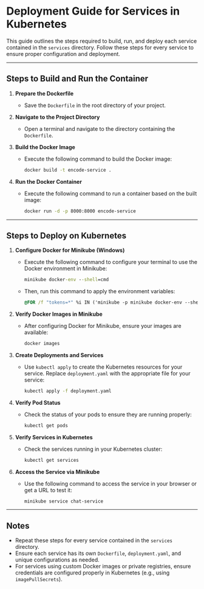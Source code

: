 # Deployment Guide for Services in Kubernetes

This guide outlines the steps required to build, run, and deploy each service contained in the `services` directory. Follow these steps for every service to ensure proper configuration and deployment.

---

## Steps to Build and Run the Container

1. **Prepare the Dockerfile**
   - Save the `Dockerfile` in the root directory of your project.

2. **Navigate to the Project Directory**
   - Open a terminal and navigate to the directory containing the `Dockerfile`.

3. **Build the Docker Image**
   - Execute the following command to build the Docker image:
     ```bash
     docker build -t encode-service .
     ```

4. **Run the Docker Container**
   - Execute the following command to run a container based on the built image:
     ```bash
     docker run -d -p 8000:8000 encode-service
     ```

---

## Steps to Deploy on Kubernetes

1. **Configure Docker for Minikube (Windows)**
   - Execute the following command to configure your terminal to use the Docker environment in Minikube:
     ```cmd
     minikube docker-env --shell=cmd
     ```
   - Then, run this command to apply the environment variables:
     ```cmd
     @FOR /f "tokens=*" %i IN ('minikube -p minikube docker-env --shell cmd') DO @%i
     ```

2. **Verify Docker Images in Minikube**
   - After configuring Docker for Minikube, ensure your images are available:
     ```bash
     docker images
     ```

3. **Create Deployments and Services**
   - Use `kubectl apply` to create the Kubernetes resources for your service. Replace `deployment.yaml` with the appropriate file for your service:
     ```bash
     kubectl apply -f deployment.yaml
     ```

4. **Verify Pod Status**
   - Check the status of your pods to ensure they are running properly:
     ```bash
     kubectl get pods
     ```

5. **Verify Services in Kubernetes**
   - Check the services running in your Kubernetes cluster:
     ```bash
     kubectl get services
     ```

6. **Access the Service via Minikube**
   - Use the following command to access the service in your browser or get a URL to test it:
     ```bash
     minikube service chat-service
     ```

---

## Notes

- Repeat these steps for every service contained in the `services` directory.
- Ensure each service has its own `Dockerfile`, `deployment.yaml`, and unique configurations as needed.
- For services using custom Docker images or private registries, ensure credentials are configured properly in Kubernetes (e.g., using `imagePullSecrets`).


